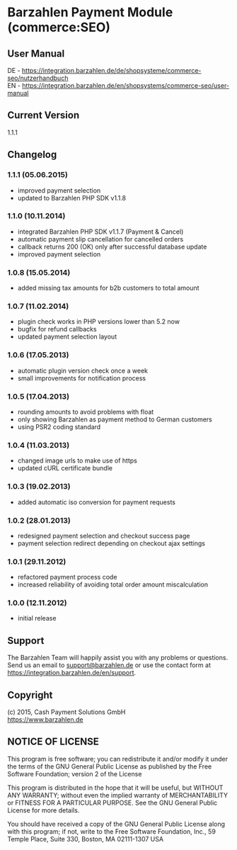 # Barzahlen Payment Module (commerce:SEO)

## User Manual
DE - https://integration.barzahlen.de/de/shopsysteme/commerce-seo/nutzerhandbuch  
EN - https://integration.barzahlen.de/en/shopsystems/commerce-seo/user-manual

## Current Version
1.1.1

## Changelog

### 1.1.1 (05.06.2015)
* improved payment selection
* updated to Barzahlen PHP SDK v1.1.8

### 1.1.0 (10.11.2014)
* integrated Barzahlen PHP SDK v1.1.7 (Payment & Cancel)
* automatic payment slip cancellation for cancelled orders
* callback returns 200 (OK) only after successful database update
* improved payment selection

### 1.0.8 (15.05.2014)
* added missing tax amounts for b2b customers to total amount

### 1.0.7 (11.02.2014)
* plugin check works in PHP versions lower than 5.2 now
* bugfix for refund callbacks
* updated payment selection layout

### 1.0.6 (17.05.2013)
* automatic plugin version check once a week
* small improvements for notification process

### 1.0.5 (17.04.2013)
* rounding amounts to avoid problems with float
* only showing Barzahlen as payment method to German customers
* using PSR2 coding standard

### 1.0.4 (11.03.2013)
* changed image urls to make use of https
* updated cURL certificate bundle

### 1.0.3 (19.02.2013)
* added automatic iso conversion for payment requests

### 1.0.2 (28.01.2013)
* redesigned payment selection and checkout success page
* payment selection redirect depending on checkout ajax settings

### 1.0.1 (29.11.2012)
* refactored payment process code
* increased reliability of avoiding total order amount miscalculation

### 1.0.0 (12.11.2012)
* initial release

## Support
The Barzahlen Team will happily assist you with any problems or questions. Send us an email to support@barzahlen.de or use the contact form at https://integration.barzahlen.de/en/support.

## Copyright
(c) 2015, Cash Payment Solutions GmbH  
https://www.barzahlen.de

## NOTICE OF LICENSE
This program is free software; you can redistribute it and/or modify it under the terms of the GNU General Public License as published by the Free Software Foundation; version 2 of the License

This program is distributed in the hope that it will be useful, but WITHOUT ANY WARRANTY; without even the implied warranty of MERCHANTABILITY or FITNESS FOR A PARTICULAR PURPOSE. See the GNU General Public License for more details.

You should have received a copy of the GNU General Public License along with this program; if not, write to the Free Software Foundation, Inc., 59 Temple Place, Suite 330, Boston, MA 02111-1307 USA